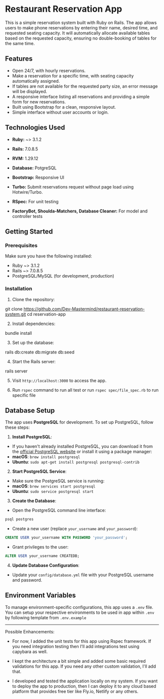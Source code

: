 # Restaurant Reservation App

This is a simple reservation system built with Ruby on Rails. The app allows users to make phone reservations by entering their name, desired time, and requested seating capacity. It will automatically allocate available tables based on the requested capacity, ensuring no double-booking of tables for the same time.

## Features

- Open 24/7, with hourly reservations.
- Make a reservation for a specific time, with seating capacity automatically assigned.
- If tables are not available for the requested party size, an error message will be displayed.
- A responsive interface listing all reservations and providing a simple form for new reservations.
- Built using Bootstrap for a clean, responsive layout.
- Simple interface without user accounts or login.

## Technologies Used

- **Ruby:** ~> 3.1.2
- **Rails:** 7.0.8.5
- **RVM:** 1.29.12
- **Database:** PotgreSQL
- **Bootstrap:** Responsive UI
- **Turbo:** Submit reservations request without page load using Hotwire/Turbo.
- **RSpec:** For unit testing

- **FactoryBot, Shoulda-Matchers, Database Cleaner:** For model and controller tests

## Getting Started

### Prerequisites

Make sure you have the following installed:

- Ruby ~> 3.1.2
- Rails ~> 7.0.8.5
- PostgreSQL/MySQL (for development, production)

### Installation

1. Clone the repository:

  git clone https://github.com/Dev-Mastermind/restaurant-reservation-system.git
  cd reservation-app

2. Install dependencies:

  bundle install

3. Set up the database:

  rails db:create db:migrate db:seed

4. Start the Rails server:

  rails server

5. Visit `http://localhost:3000` to access the app.


6. Run `rspec` command to run all test or run `rspec spec/file_spec.rb` to run specific file

## Database Setup

The app uses **PostgreSQL** for development. To set up PostgreSQL, follow these steps:

1. **Install PostgreSQL**:
  - If you haven't already installed PostgreSQL, you can download it from the [official PostgreSQL website](https://www.postgresql.org/download/) or install it using a package manager:
  - **macOS**: `brew install postgresql`
  - **Ubuntu**: `sudo apt-get install postgresql postgresql-contrib`

2. **Start PostgreSQL Service**:
  - Make sure the PostgreSQL service is running:
  - **macOS**: `brew services start postgresql`
  - **Ubuntu**: `sudo service postgresql start`

3. **Create the Database**:
  - Open the PostgreSQL command line interface:
   ```bash
   psql postgres
   ```
  - Create a new user (replace `your_username` and `your_password`):
   ```sql
   CREATE USER your_username WITH PASSWORD 'your_password';
   ```
  - Grant privileges to the user:
   ```sql
   ALTER USER your_username CREATEDB;
   ```

4. **Update Database Configuration**:
  - Update your `config/database.yml` file with your PostgreSQL username and password.

## Environment Variables

To manage environment-specific configurations, this app uses a `.env` file. You can setup your respective environments to be used in app within `.env` by following template from `.env.example`

--------------------------------------------------------------

Possible Enhancements:

- For now, I added the unit tests for this app using Rspec framework. If you need integration testing then I'll add integrations test using capybara as well.

- I kept the architecture a bit simple and added some basic required validations for this app. If you need any other custom validation, I'll add that.

- I developed and tested the application locally on my system. If you want to deploy the app to production, then I can deploy it to any cloud based platform that provides free tier like Fly.io, Netlify or any others.
